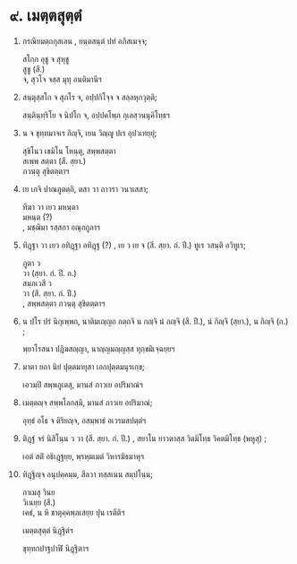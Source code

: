 <h1>๙. เมตฺตสุตฺตํ</h1>
<ol>
<li>
กรณียมตฺถกุสเลน  
, ยนฺตสนฺตํ ปทํ อภิสเมจฺจ;  
  
สโกฺก อุชู จ สุหุชู  
สูชู (สี.)  
จ, สุวโจ จสฺส มุทุ อนติมานีฯ  
</li>
  
<li>
สนฺตุสฺสโก  
จ สุภโร จ, อปฺปกิโจฺจ จ สลฺลหุกวุตฺติ;  
  
สนฺตินฺทฺริโย จ นิปโก จ, อปฺปคโพฺภ กุเลสฺวนนุคิโทฺธฯ  
</li>
  
<li>
น จ ขุทฺทมาจเร กิญฺจิ, เยน วิญฺญู ปเร อุปวเทยฺยุํ;  
  
สุขิโนว เขมิโน โหนฺตุ, สพฺพสตฺตา  
สเพฺพ สตฺตา (สี. สฺยา.)  
ภวนฺตุ สุขิตตฺตาฯ  
</li>
  
<li>
เย เกจิ ปาณภูตตฺถิ, ตสา วา ถาวรา วนวเสสา;  
  
ทีฆา วา เยว มหนฺตา  
มหนฺต (?)  
, มชฺฌิมา รสฺสกา อณุกถูลาฯ  
</li>
  
<li>
ทิฎฺฐา วา เยว อทิฎฺฐา  
อทิฎฺฐ (?)  
, เย ว  
เย จ (สี. สฺยา. กํ. ปี.)  
ทูเร วสนฺติ อวิทูเร;  
  
ภูตา ว  
วา (สฺยา. กํ. ปี. ก.)  
สมฺภเวสี ว  
วา (สี. สฺยา. กํ. ปี.)  
, สพฺพสตฺตา ภวนฺตุ สุขิตตฺตาฯ  
</li>
  
<li>
น ปโร ปรํ นิกุเพฺพถ, นาติมเญฺญถ กตฺถจิ น กญฺจิ  
นํ กญฺจิ (สี. ปี.), นํ กิญฺจิ (สฺยา.), น กิญฺจิ (ก.)  
;  
  
พฺยาโรสนา ปฎิฆสญฺญา, นาญฺญมญฺญสฺส ทุกฺขมิเจฺฉยฺยฯ  
</li>
  
<li>
มาตา  
ยถา นิยํ ปุตฺตมายุสา เอกปุตฺตมนุรเกฺข;  
  
เอวมฺปิ สพฺพภูเตสุ, มานสํ ภาวเย อปริมาณํฯ  
</li>
  
<li>
เมตฺตญฺจ  
สพฺพโลกสฺมิ, มานสํ ภาวเย อปริมาณํ;  
  
อุทฺธํ อโธ จ ติริยญฺจ, อสมฺพาธํ อเวรมสปตฺตํฯ  
</li>
  
<li>
ติฎฺฐํ จรํ นิสิโนฺน ว  
วา (สี. สฺยา. กํ. ปี.)  
, สยาโน ยาวตาสฺส วิตมิโทฺธ  
วิคตมิโทฺธ (พหูสุ)  
;  
  
เอตํ สติํ อธิเฎฺฐยฺย, พฺรหฺมเมตํ วิหารมิธมาหุฯ  
</li>
  
<li>
ทิฎฺฐิญฺจ  
อนุปคฺคมฺม, สีลวา ทสฺสเนน สมฺปโนฺน;  
  
กาเมสุ วินย  
วิเนยฺย (สี.)  
เคธํ, น หิ ชาตุคฺคพฺภเสยฺย ปุน เรตีติฯ  
</li>
  
เมตฺตสุตฺตํ นิฎฺฐิตํฯ  
</li>
  
ขุทฺทกปาฐปาฬิ นิฎฺฐิตาฯ  
</li>
  
  
  
  
  